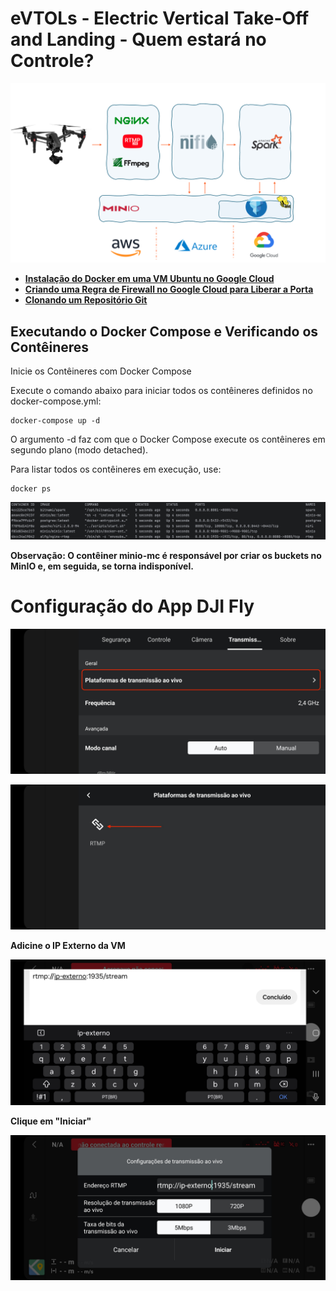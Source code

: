 # eVTOLs - Electric Vertical Take-Off and Landing - Quem estará no Controle?


![/docs/capa.png](docs%2Fcapa.png)

- [**Instalação do Docker em uma VM Ubuntu no Google Cloud**](docs/instalando-docker.md)
- [**Criando uma Regra de Firewall no Google Cloud para Liberar a Porta**](docs/regra-firewall.md)
- [**Clonando um Repositório Git**](docs/git-clone.md)

## Executando o Docker Compose e Verificando os Contêineres

Inicie os Contêineres com Docker Compose

Execute o comando abaixo para iniciar todos os contêineres definidos no docker-compose.yml:
````
docker-compose up -d
````
O argumento -d faz com que o Docker Compose execute os contêineres em segundo plano (modo detached).

Para listar todos os contêineres em execução, use:
```
docker ps
```
![/docks/Dockerps.png](docs%2FDockerps.png)

**Observação: O contêiner minio-mc é responsável por criar os buckets no MinIO e, em seguida, se torna indisponível.**


# Configuração do App DJI Fly

<p align="left">
  <img src="/docs/Screenshot_20241106_201650.jpg" width="700">
</p>

<p align="left">
  <img src="/docs/Screenshot_20241106_201657.jpg" width="700">
</p>

**Adicine o IP Externo da VM**
<p align="left">
  <img src="/docs/Screenshot_20241106_201621.jpg" width="700">
</p>

**Clique em "Iniciar"**

<p align="left">
  <img src="/docs/Screenshot_20241106_201641.jpg" width="700">
</p>

